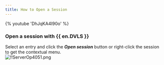 ```yaml
---
title: How to Open a Session
---
```

{% youtube 'DhJqKA4I90o' %}  

### Open a session with {{ en.DVLS }} 

Select an entry and click the ***Open session*** button or right-click the session to get the contextual menu.  
![!!ServerOp4051.png](https://webdevolutions.azureedge.net/docs/en/server/ServerOp4051.png) 

